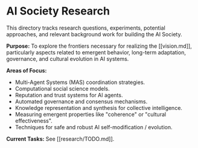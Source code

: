 # AI Society Research

This directory tracks research questions, experiments, potential approaches, and relevant background work for building the AI Society.

**Purpose:** To explore the frontiers necessary for realizing the [[vision.md]], particularly aspects related to emergent behavior, long-term adaptation, governance, and cultural evolution in AI systems.

**Areas of Focus:**
*   Multi-Agent Systems (MAS) coordination strategies.
*   Computational social science models.
*   Reputation and trust systems for AI agents.
*   Automated governance and consensus mechanisms.
*   Knowledge representation and synthesis for collective intelligence.
*   Measuring emergent properties like "coherence" or "cultural effectiveness".
*   Techniques for safe and robust AI self-modification / evolution.

**Current Tasks:** See [[research/TODO.md]].
